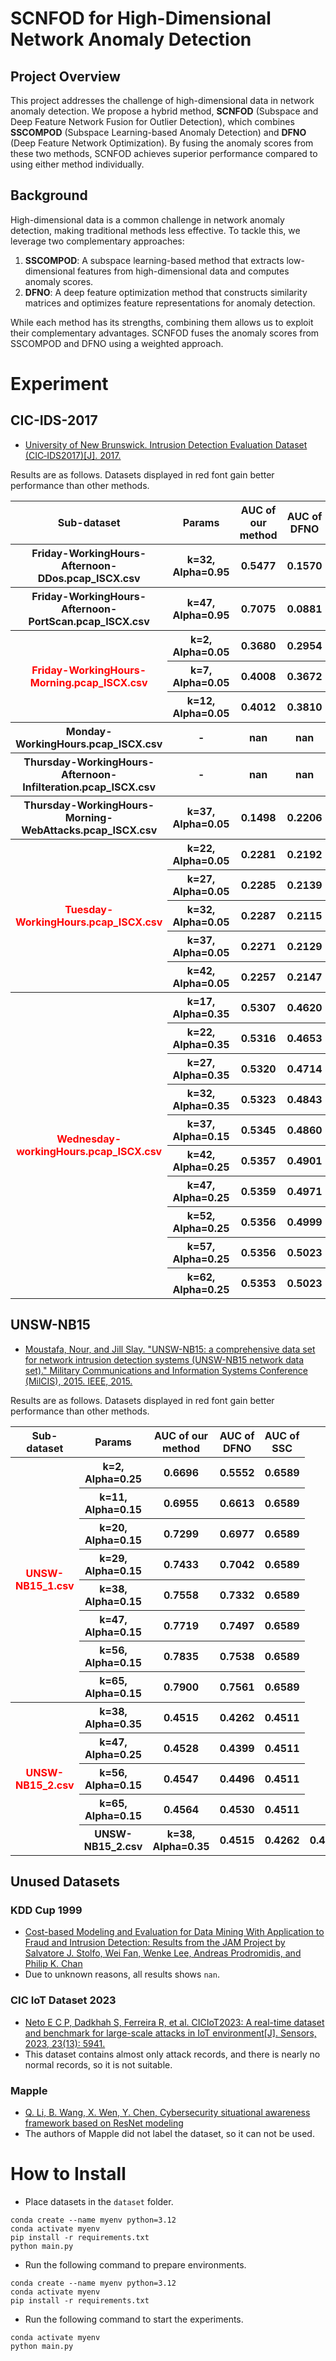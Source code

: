 #  SCNFOD for High-Dimensional Network Anomaly Detection

## Project Overview

This project addresses the challenge of high-dimensional data in network anomaly detection. We propose a hybrid method, **SCNFOD** (Subspace and Deep Feature Network Fusion for Outlier Detection), which combines **SSCOMPOD** (Subspace Learning-based Anomaly Detection) and **DFNO** (Deep Feature Network Optimization). By fusing the anomaly scores from these two methods, SCNFOD achieves superior performance compared to using either method individually.

## Background

High-dimensional data is a common challenge in network anomaly detection, making traditional methods less effective. To tackle this, we leverage two complementary approaches:

1. **SSCOMPOD**: A subspace learning-based method that extracts low-dimensional features from high-dimensional data and computes anomaly scores.
2. **DFNO**: A deep feature optimization method that constructs similarity matrices and optimizes feature representations for anomaly detection.

While each method has its strengths, combining them allows us to exploit their complementary advantages. SCNFOD fuses the anomaly scores from SSCOMPOD and DFNO using a weighted approach.


# Experiment
## CIC-IDS-2017
- [University of New Brunswick. Intrusion Detection Evaluation Dataset (CIC‐IDS2017)[J]. 2017.](https://www.unb.ca/cic/datasets/ids-2017.html)

Results are as follows. Datasets displayed in red font gain better performance than other methods.
<table>
    <tr>
        <th>Sub-dataset</th>
        <th>Params</th>
        <th>AUC of our method</th>
        <th>AUC of DFNO</th>
        <th>AUC of SSC</th>
    </tr>
    <tr>
        <th>Friday-WorkingHours-Afternoon-DDos.pcap_ISCX.csv</th>
        <th>k=32, Alpha=0.95</th>
        <th>0.5477</th>
        <th>0.1570</th>
        <th>0.5483</th>
    </tr>
    <tr>
        <th>Friday-WorkingHours-Afternoon-PortScan.pcap_ISCX.csv</th>
        <th>k=47, Alpha=0.95</th>
        <th>0.7075</th>
        <th>0.0881</th>
        <th>0.7078</th>
    </tr>
    <tr>
        <th rowspan="3"><span style="color:red; font-weight:bold;">Friday-WorkingHours-Morning.pcap_ISCX.csv</span></th>
        <th>k=2, Alpha=0.05</th>
        <th>0.3680</th>
        <th>0.2954</th>
        <th>0.3560</th>
    </tr>
    <tr>
        <th>k=7, Alpha=0.05</th>
        <th>0.4008</th>
        <th>0.3672</th>
        <th>0.3560</th>
    </tr>
    <tr>
        <th>k=12, Alpha=0.05</th>
        <th>0.4012</th>
        <th>0.3810</th>
        <th>0.3560</th>
    </tr>
    <tr>
        <th>Monday-WorkingHours.pcap_ISCX.csv</th>
        <th>-</th>
        <th>nan</th>
        <th>nan</th>
        <th>nan</th>
    </tr>
    <tr>
        <th>Thursday-WorkingHours-Afternoon-Infilteration.pcap_ISCX.csv</th>
        <th>-</th>
        <th>nan</th>
        <th>nan</th>
        <th>nan</th>
    </tr>
    <tr>
        <th>Thursday-WorkingHours-Morning-WebAttacks.pcap_ISCX.csv</th>
        <th>k=37, Alpha=0.05</th>
        <th>0.1498</th>
        <th>0.2206</th>
        <th>0.0655</th>
    </tr>
    <tr>
        <th rowspan="5"><span style="color:red; font-weight:bold;">Tuesday-WorkingHours.pcap_ISCX.csv</span></th>
        <th>k=22, Alpha=0.05</th>
        <th>0.2281</th>
        <th>0.2192</th>
        <th>0.2188</th>
    </tr>
    <tr>
        <th>k=27, Alpha=0.05</th>
        <th>0.2285</th>
        <th>0.2139</th>
        <th>0.2188</th>
    </tr>
    <tr>
        <th>k=32, Alpha=0.05</th>
        <th>0.2287</th>
        <th>0.2115</th>
        <th>0.2188</th>
    </tr>
    <tr>
        <th>k=37, Alpha=0.05</th>
        <th>0.2271</th>
        <th>0.2129</th>
        <th>0.2188</th>
    </tr>
    <tr>
        <th>k=42, Alpha=0.05</th>
        <th>0.2257</th>
        <th>0.2147</th>
        <th>0.2188</th>
    </tr>
    <tr>
        <th rowspan="10"><span style="color:red; font-weight:bold;">Wednesday-workingHours.pcap_ISCX.csv</span></th>
        <th>k=17, Alpha=0.35</th>
        <th>0.5307</th>
        <th>0.4620</th>
        <th>0.5289</th>
    </tr>
    <tr>
        <th>k=22, Alpha=0.35</th>
        <th>0.5316</th>
        <th>0.4653</th>
        <th>0.5289</th>
    </tr>
    <tr>
        <th>k=27, Alpha=0.35</th>
        <th>0.5320</th>
        <th>0.4714</th>
        <th>0.5289</th>
    </tr>
    <tr>
        <th>k=32, Alpha=0.35</th>
        <th>0.5323</th>
        <th>0.4843</th>
        <th>0.5289</th>
    </tr>
    <tr>
        <th>k=37, Alpha=0.15</th>
        <th>0.5345</th>
        <th>0.4860</th>
        <th>0.5289</th>
    </tr>
    <tr>
        <th>k=42, Alpha=0.25</th>
        <th>0.5357</th>
        <th>0.4901</th>
        <th>0.5289</th>
    </tr>
    <tr>
        <th>k=47, Alpha=0.25</th>
        <th>0.5359</th>
        <th>0.4971</th>
        <th>0.5289</th>
    </tr>
    <tr>
        <th>k=52, Alpha=0.25</th>
        <th>0.5356</th>
        <th>0.4999</th>
        <th>0.5289</th>
    </tr>
    <tr>
        <th>k=57, Alpha=0.25</th>
        <th>0.5356</th>
        <th>0.5023</th>
        <th>0.5289</th>
    </tr>
    <tr>
        <th>k=62, Alpha=0.25</th>
        <th>0.5353</th>
        <th>0.5023</th>
        <th>0.5289</th>
    </tr>
</table>

## UNSW-NB15
- [Moustafa, Nour, and Jill Slay. "UNSW-NB15: a comprehensive data set for network intrusion detection systems (UNSW-NB15 network data set)." Military Communications and Information Systems Conference (MilCIS), 2015. IEEE, 2015.](https://research.unsw.edu.au/projects/unsw-nb15-dataset)

Results are as follows. Datasets displayed in red font gain better performance than other methods.
<table>
    <tr>
        <th>Sub-dataset</th>
        <th>Params</th>
        <th>AUC of our method</th>
        <th>AUC of DFNO</th>
        <th>AUC of SSC</th>
    </tr>
    <tr>
        <th rowspan="8"><span style="color:red; font-weight:bold;">UNSW-NB15_1.csv</span></th>
        <th>k=2, Alpha=0.25</th>
        <th>0.6696</th>
        <th>0.5552</th>
        <th>0.6589</th>
    </tr>
    <tr>
        <th>k=11, Alpha=0.15</th>
        <th>0.6955</th>
        <th>0.6613</th>
        <th>0.6589</th>
    </tr>
    <tr>
        <th>k=20, Alpha=0.15</th>
        <th>0.7299</th>
        <th>0.6977</th>
        <th>0.6589</th>
    </tr>
    <tr>
        <th>k=29, Alpha=0.15</th>
        <th>0.7433</th>
        <th>0.7042</th>
        <th>0.6589</th>
    </tr>
    <tr>
        <th>k=38, Alpha=0.15</th>
        <th>0.7558</th>
        <th>0.7332</th>
        <th>0.6589</th>
    </tr>
    <tr>
        <th>k=47, Alpha=0.15</th>
        <th>0.7719</th>
        <th>0.7497</th>
        <th>0.6589</th>
    </tr>
    <tr>
        <th>k=56, Alpha=0.15</th>
        <th>0.7835</th>
        <th>0.7538</th>
        <th>0.6589</th>
    </tr>
    <tr>
        <th>k=65, Alpha=0.15</th>
        <th>0.7900</th>
        <th>0.7561</th>
        <th>0.6589</th>
    </tr>
    <tr>
        <th rowspan="8"><span style="color:red; font-weight:bold;">UNSW-NB15_2.csv</span></th>
        <th>k=38, Alpha=0.35</th>
        <th>0.4515</th>
        <th>0.4262</th>
        <th>0.4511</th>
    </tr>
    <tr>
        <th>k=47, Alpha=0.25</th>
        <th>0.4528</th>
        <th>0.4399</th>
        <th>0.4511</th>
    </tr>
    <tr>
        <th>k=56, Alpha=0.15</th>
        <th>0.4547</th>
        <th>0.4496</th>
        <th>0.4511</th>
    </tr>
    <tr>
        <th>k=65, Alpha=0.15</th>
        <th>0.4564</th>
        <th>0.4530</th>
        <th>0.4511</th>
    </tr>
    <tr>
        <th>UNSW-NB15_2.csv</span></th>
        <th>k=38, Alpha=0.35</th>
        <th>0.4515</th>
        <th>0.4262</th>
        <th>0.4511</th>
    </tr>
</table>

## Unused Datasets
### KDD Cup 1999
- [Cost-based Modeling and Evaluation for Data Mining With Application to Fraud and Intrusion Detection: Results from the JAM Project by Salvatore J. Stolfo, Wei Fan, Wenke Lee, Andreas Prodromidis, and Philip K. Chan](https://kdd.ics.uci.edu/databases/kddcup99/kddcup99.html)
- Due to unknown reasons, all results shows `nan`.

### CIC IoT Dataset 2023
- [Neto E C P, Dadkhah S, Ferreira R, et al. CICIoT2023: A real-time dataset and benchmark for large-scale attacks in IoT environment[J]. Sensors, 2023, 23(13): 5941.](https://www.unb.ca/cic/datasets/iotdataset-2023.html)
- This dataset contains almost only attack records, and there is nearly no normal records, so it is not suitable.


### Mapple
- [Q. Li, B. Wang, X. Wen, Y. Chen, Cybersecurity situational awareness framework based on ResNet modeling](https://maple.nefu.edu.cn/)
- The authors of Mapple did not label the dataset, so it can not be used.

# How to Install
- Place datasets in the `dataset` folder.
```
conda create --name myenv python=3.12
conda activate myenv
pip install -r requirements.txt
python main.py
```
- Run the following command to prepare environments.
```
conda create --name myenv python=3.12
conda activate myenv
pip install -r requirements.txt
```
- Run the following command to start the experiments.
```
conda activate myenv
python main.py
```

